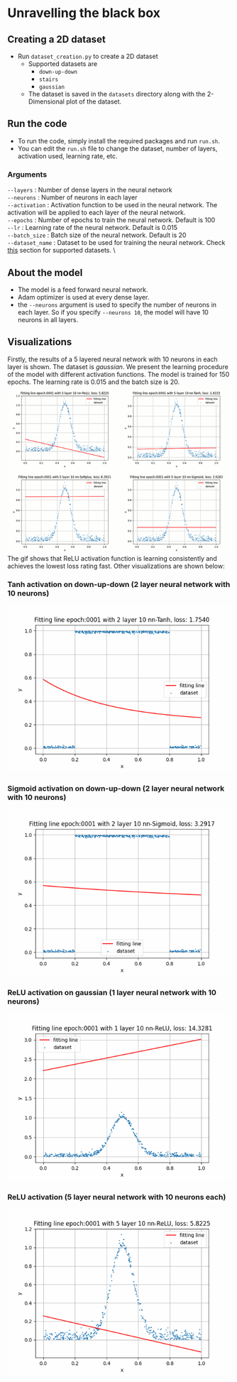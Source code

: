 # Unravelling the black box

## Creating a 2D dataset
- Run `dataset_creation.py` to create a 2D dataset
    - Supported datasets are
        - `down-up-down`
        - `stairs`
        - `gaussian`
    - The dataset is saved in the `datasets` directory along with the 2-Dimensional plot of the dataset.

## Run the code
- To run the code, simply install the required packages and run `run.sh`.
- You can edit the `run.sh` file to change the dataset, number of layers, activation used, learning rate, etc.
### Arguments
`--layers` : Number of dense layers in the neural network \
`--neurons` : Number of neurons in each layer \
`--activation` : Activation function to be used in the neural network. The activation will be applied to each layer of the neural network. \
`--epochs` : Number of epochs to train the neural network. Default is 100 \
`--lr` : Learning rate of the neural network. Default is 0.015 \
`--batch_size` : Batch size of the neural network. Default is 20 \
`--dataset_name` : Dataset to be used for training the neural network. Check [this](#creating-a-2d-dataset) section for supported datasets. \


## About the model
- The model is a feed forward neural network.
- Adam optimizer is used at every dense layer.
- the `--neurons` argument is used to specify the number of neurons in each layer. So if you specify `--neurons 10`, the model will have 10 neurons in all layers.

## Visualizations
Firstly, the results of a 5 layered neural network with 10 neurons in each layer is shown. The dataset is *gaussian*. We present the learning procedure of the model with different activation functions. The model is trained for 150 epochs. The learning rate is 0.015 and the batch size is 20. 
![comparison of activation functions](reports/Compiled/gaussian%205layer-10nn.gif)\
The gif shows that ReLU activation function is learning consistently and achieves the lowest loss rating fast.
Other visualizations are shown below:
### Tanh activation on **down-up-down** (2 layer neural network with 10 neurons)
![Tanh activation](reports/Tanh/fitting%202%20layer%2010%20nn-Tanh%20(down-up-down).gif)
### Sigmoid activation on **down-up-down** (2 layer neural network with 10 neurons)
![Sigmoid activation](reports/Sigmoid/fitting%202%20layer%2010%20nn-Sigmoid%20(down-up-down).gif)
### ReLU activation on **gaussian** (1 layer neural network with 10 neurons)
![ReLU activation](reports/ReLU/fitting%201%20layer%2010%20nn-ReLU%20(gaussian).gif)
### ReLU activation (5 layer neural network with 10 neurons each)
![ReLU activation](reports/ReLU/fitting%205%20layer%2010%20nn-ReLU%20(gaussian).gif)
